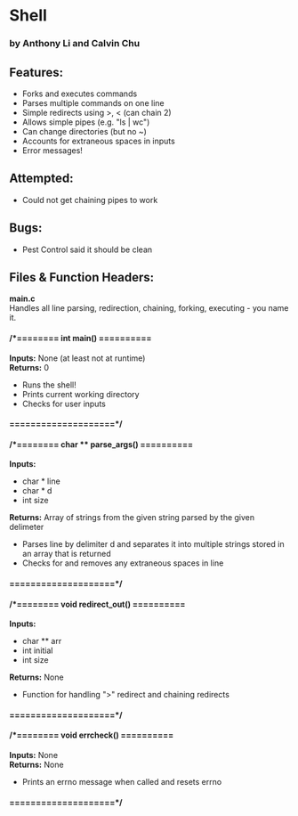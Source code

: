 # Shell
### by Anthony Li and Calvin Chu

## Features:
  - Forks and executes commands
  - Parses multiple commands on one line
  - Simple redirects using >, < (can chain 2)
  - Allows simple pipes (e.g. "ls | wc")
  - Can change directories (but no ~)
  - Accounts for extraneous spaces in inputs
  - Error messages!

## Attempted:
  - Could not get chaining pipes to work

## Bugs:
- Pest Control said it should be clean
## Files & Function Headers:
<b>main.c</b> <br>
Handles all line parsing, redirection, chaining, forking, executing - you name it.  
#### /*======== int main() ==========
<b>Inputs:</b> None (at least not at runtime) <br>
<b>Returns:</b> 0

- Runs the shell!
- Prints current working directory
- Checks for user inputs
####	====================*/
#### /*======== char ** parse_args() ==========
<b>Inputs:</b>
- char * line
- char * d
- int size <br>

<b>Returns:</b> Array of strings from the given string parsed by the given delimeter
  
- Parses line by delimiter d and separates it into multiple strings stored in an array that is returned
- Checks for and removes any extraneous spaces in line

####	====================*/

####	/*======== void redirect_out() ==========
<b>Inputs: </b>
- char ** arr 
- int initial
- int size <br>

<b>Returns:</b> None
  
- Function for handling ">" redirect and chaining redirects
####	====================*/

####	/*======== void errcheck() ==========
  <b>Inputs:</b> None <br>
	<b>Returns:</b> None
- Prints an errno message when called and resets errno
	
####	====================*/
